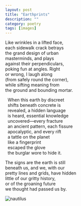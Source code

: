 ```yaml
---
layout: post
title: "Earthprints"
description: ""
category: poetry
tags: [images]
---
```



Like wrinkles in a lifted face,  
each sidewalk crack betrays  
the grand design of urban  
masterminds, and plays  
against their perpendiculars,  
poking fun at angles. Right   
or wrong, I laugh along  
(from safely round the corner),  
while sifting meaning from  
the ground and bounding mortar.  

&nbsp; When this earth by discreet  
&nbsp; shifts beneath concrete is  
&nbsp; revealed, a hidden language  
&nbsp; is heard, essential knowledge  
&nbsp; uncovered—every fracture  
&nbsp; an ancient pattern, each fissure  
&nbsp; apocalyptic, and every rift  
&nbsp; a tattle on the planet  
&nbsp; like a fingerprint  
&nbsp; escaped the glove  
&nbsp; the burglar wore to hide it.  

The signs are the earth is still  
beneath us, and we, with our  
pretty lines and grids, have hidden  
little of our gritty history,  
or of the groaning future  
we thought had passed us by.  


![nautilus](https://dl.dropboxusercontent.com/u/320455/Img/nautilus.jpg)
